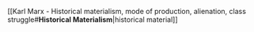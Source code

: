 [[Karl Marx - Historical materialism, mode of production, alienation, class struggle#**Historical Materialism**|historical material]]

